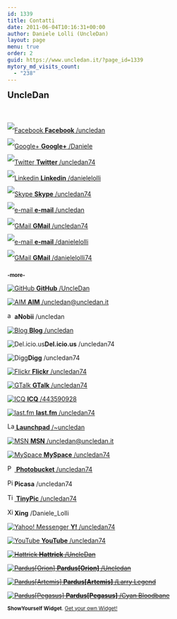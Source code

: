 ```yaml
---
id: 1339
title: Contatti
date: 2011-06-04T10:16:31+00:00
author: Daniele Lolli (UncleDan)
layout: page
menu: true
order: 2
guid: https://www.uncledan.it/?page_id=1339
mytory_md_visits_count:
  - "238"
---
```

<span style="font-size: 20px; font-weight: bold;">UncleDan</span>
  
<span style="line-height: 36px;"><br /> <a rel="me news" href="http://facebook.com/uncledan" target="_blank"><img src="https://www.uncledan.it/socicon/32/facebook.png" alt="Facebook" /> <strong>Facebook</strong> /uncledan</a><br /> <a rel="me news" href="https://plus.google.com/108678027974626450542" target="_blank"><img src="https://www.uncledan.it/wp-content/uploads/2011/06/googleplus.png" alt="Google+" /> <strong>Google+</strong> /Daniele</a><br /> <a rel="me news" href="http://www.twitter.com/uncledan74" target="_blank"><img src="https://www.uncledan.it/socicon/32/twitter.png" alt="Twitter" /> <strong>Twitter</strong> /uncledan74</a><br /> <a rel="me resume" href="http://www.linkedin.com/in/danielelolli" target="_blank"><img src="https://www.uncledan.it/socicon/32/linkedin.png" alt="Linkedin" /> <strong>Linkedin</strong> /danielelolli</a><br /> <a rel="me communication" href="skype:uncledan74?chat" target="_blank"><img src="https://www.uncledan.it/socicon/32/skype.png" alt="Skype" /> <strong>Skype</strong> /uncledan74</a><br /> <a rel="me email" href="mailto:uncledan@uncledan.it" target="_blank"><img src="https://www.uncledan.it/socicon/32/mail.png" alt="e-mail" /> <strong>e-mail</strong> /uncledan</a><br /> <a rel="me email" href="mailto:uncledan74@gmail.com" target="_blank"><img src="https://www.uncledan.it/wp-content/uploads/2011/06/google.png" alt="GMail" /> <strong>GMail</strong> /uncledan74</a><br /> <a rel="me email" href="mailto:posta@dominioprincipale.local" target="_blank"><img src="https://www.uncledan.it/socicon/32/mail.png" alt="e-mail" /> <strong>e-mail</strong> /danielelolli</a><br /> <a rel="me email" href="mailto:danielelolli74@gmail.com" target="_blank"><img src="https://www.uncledan.it/wp-content/uploads/2011/06/google.png" alt="GMail" /> <strong>GMail</strong> /danielelolli74</a><br /> </span>

<small><strong>-more-</strong></small>

<a rel="me news" href="https://github.com/UncleDan" target="_blank"><img src="https://www.uncledan.it/socicon/32/github.png" alt="GitHub" /> <strong>GitHub</strong> /UncleDan</a>

<a rel="me communication" href="aim:GoIM?screenname=uncledan@uncledan.it" target="_blank"><img src="https://www.uncledan.it/wp-content/uploads/showyourself_images/aim.png" alt="AIM" /> <strong>AIM</strong> /uncledan@uncledan.it</a>
  
 <img src="https://www.uncledan.it/wp-content/uploads/showyourself_images/anobii.png" alt="aNobii" width="16" height="16" />**aNobii** /uncledan
  
<a rel="me blog" href="https://www.uncledan.it"><img src="https://www.uncledan.it/wp-content/uploads/showyourself_images/blog.png" alt="Blog" /> <strong>Blog</strong> /uncledan</a>
  
 ![Del.icio.us](https://www.uncledan.it/wp-content/uploads/showyourself_images/delicious.png)**Del.icio.us** /uncledan74
  
 ![Digg](https://www.uncledan.it/wp-content/uploads/showyourself_images/digg.png)**Digg** /uncledan74
  
<a rel="me photos" href="http://www.flickr.com/photos/uncledan74" target="_blank"><img src="https://www.uncledan.it/wp-content/uploads/showyourself_images/flickr.png" alt="Flickr" /> <strong>Flickr</strong> /uncledan74</a>
  
<a rel="me communication" href="gtalk:chat?jid=uncledan74@gmail.com" target="_blank"><img src="https://www.uncledan.it/wp-content/uploads/showyourself_images/google-talk.png" alt="GTalk" /> <strong>GTalk</strong> /uncledan74</a>
  
<a rel="me communication" href="#" target="_blank"><img src="https://www.uncledan.it/wp-content/uploads/showyourself_images/icq.png" alt="ICQ" /> <strong>ICQ</strong> /443590928</a>
  
<a rel="me news" href="http://www.lastfm.it/user/uncledan74" target="_blank"><img src="https://www.uncledan.it/wp-content/uploads/2011/10/lastfm.png" alt="last.fm" /> <strong>last.fm</strong> /uncledan74</a>
  
<a rel="me resume" href="https://launchpad.net/~uncledan" target="_blank"><img src="https://www.uncledan.it/wp-content/uploads/2011/06/launchpad.png" alt="Launchpad" width="16" height="16" /> <strong>Launchpad</strong> /~uncledan</a>
  
<a rel="me communication" href="msnim:chat?contact=uncledan@uncledan.it" target="_blank"><img src="https://www.uncledan.it/wp-content/uploads/showyourself_images/msn.png" alt="MSN" /> <strong>MSN</strong> /uncledan@uncledan.it</a>
  
<a rel="me blog" href="http://www.myspace.com/uncledan74" target="_blank"><img src="https://www.uncledan.it/wp-content/uploads/showyourself_images/myspace.png" alt="MySpace" /> <strong>MySpace</strong> /uncledan74</a>
  
<a rel="me photos" href="http://s689.photobucket.com/albums/vv254/uncledan74/" target="_blank"><img src="https://www.uncledan.it/wp-content/uploads/showyourself_images/photobucket.png" alt="Photobucket" width="16" height="16" /> <strong>Photobucket</strong> /uncledan74</a>
  
 <img src="https://www.uncledan.it/wp-content/uploads/showyourself_images/picasa.png" alt="Picasa" width="16" height="16" />**Picasa** /uncledan74
  
<a rel="me photos" href="http://tinypic.com/uncledan74" target="_blank"><img src="https://www.uncledan.it/wp-content/uploads/showyourself_images/tinypics.png" alt="TinyPic" width="16" height="16" /> <strong>TinyPic</strong> /uncledan74</a>
  
 <img src="https://www.uncledan.it/wp-content/uploads/showyourself_images/xing.png" alt="Xing" width="16" height="16" />**Xing** /Daniele_Lolli
  
<a rel="me communication" href="ymsgr:sendim?uncledan74" target="_blank"><img src="https://www.uncledan.it/wp-content/uploads/showyourself_images/yahoo.png" alt="Yahoo! Messenger" /> <strong>Y!</strong> /uncledan74</a>
  
<a rel="me video" href="http://www.youtube.com/uncledan74" target="_blank"><img src="https://www.uncledan.it/wp-content/uploads/showyourself_images/youtube.png" alt="YouTube" /> <strong>YouTube</strong> /uncledan74</a>
  
<strike><a rel="me resume" href="http://www.hattrick.org/Club/Manager/?userId=2195308" target="_blank"><img src="https://www.uncledan.it/wp-content/uploads/showyourself_images/hattrick.png" alt="Hattrick" /> <strong>Hattrick</strong> /UncleDan</a></strike>
  
<strike><a rel="me resume" href="http://orion.pardus.at/sendmsg.php?to=Uncledan" target="_blank"><img src="https://www.uncledan.it/wp-content/uploads/showyourself_images/pardus_orion.png" alt="Pardus[Orion]" /> <strong>Pardus[Orion]</strong> /Uncledan</a></strike>
  
<strike><a rel="me resume" href="http://artemis.pardus.at/sendmsg.php?to=Larry Legend" target="_blank"><img src="https://www.uncledan.it/wp-content/uploads/showyourself_images/pardus_artemis.png" alt="Pardus[Artemis]" /> <strong>Pardus[Artemis]</strong> /Larry Legend</a></strike>
  
<strike><a rel="me resume" href="http://pegasus.pardus.at/sendmsg.php?to=Cyan Bloodbane" target="_blank"><img src="https://www.uncledan.it/wp-content/uploads/showyourself_images/pardus_pegasus.png" alt="Pardus[Pegasus]" /> <strong>Pardus[Pegasus]</strong> /Cyan Bloodbane</a></strike>

<small><strong>ShowYourself Widget</strong>. <a href="http://www.dbachrach.com/showyourself/" target="_blank">Get your own Widget!</a></small>